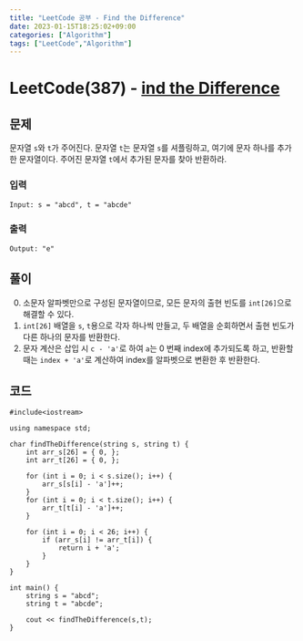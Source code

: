 ```yaml
---
title: "LeetCode 공부 - Find the Difference"
date: 2023-01-15T18:25:02+09:00
categories: ["Algorithm"]
tags: ["LeetCode","Algorithm"]
---
```


# LeetCode(387) - [ind the Difference](https://leetcode.com/problems/find-the-difference/)

## 문제
문자열 `s`와 `t`가 주어진다. 문자열 `t`는 문자열 `s`를 셔플링하고, 여기에 문자 하나를 추가한 문자열이다.
주어진 문자열 `t`에서 추가된 문자를 찾아 반환하라.

### 입력
```
Input: s = "abcd", t = "abcde"
```

### 출력
```
Output: "e"
```

## 풀이
0. 소문자 알파벳만으로 구성된 문자열이므로, 모든 문자의 출현 빈도를 `int[26]`으로 해결할 수 있다.
1. `int[26]` 배열을 `s`, `t`용으로 각자 하나씩 만들고, 두 배열을 순회하면서 출현 빈도가 다른 하나의 문자를 반환한다.
2. 문자 계산은 삽입 시 `c - 'a'`로 하여 `a`는 0 번째 index에 추가되도록 하고, 반환할 때는 `index + 'a'`로 계산하여 index를 알파벳으로 변환한 후 반환한다.

## 코드
```
#include<iostream>

using namespace std;

char findTheDifference(string s, string t) {
    int arr_s[26] = { 0, };
    int arr_t[26] = { 0, };

    for (int i = 0; i < s.size(); i++) {
        arr_s[s[i] - 'a']++;
    }
    for (int i = 0; i < t.size(); i++) {
        arr_t[t[i] - 'a']++;
    }

    for (int i = 0; i < 26; i++) {
        if (arr_s[i] != arr_t[i]) {
            return i + 'a';
        }
    }
}

int main() {
    string s = "abcd";
    string t = "abcde";

    cout << findTheDifference(s,t);
}
```